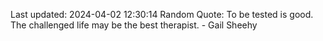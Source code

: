 Last updated: 2024-04-02 12:30:14
Random Quote: To be tested is good. The challenged life may be the best therapist. - Gail Sheehy